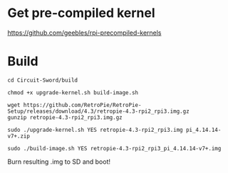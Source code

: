 # Get pre-compiled kernel
https://github.com/geebles/rpi-precompiled-kernels

# Build
```
cd Circuit-Sword/build

chmod +x upgrade-kernel.sh build-image.sh

wget https://github.com/RetroPie/RetroPie-Setup/releases/download/4.3/retropie-4.3-rpi2_rpi3.img.gz
gunzip retropie-4.3-rpi2_rpi3.img.gz

sudo ./upgrade-kernel.sh YES retropie-4.3-rpi2_rpi3.img pi_4.14.14-v7+.zip

sudo ./build-image.sh YES retropie-4.3-rpi2_rpi3_pi_4.14.14-v7+.img
```

Burn resulting .img to SD and boot!
